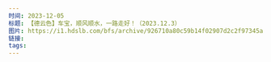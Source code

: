 ```yaml
---
时间: 2023-12-05
标题: 【德云色】车宝，顺风顺水，一路走好！（2023.12.3）
图片: https://i1.hdslb.com/bfs/archive/926710a80c59b14f02907d2c2f97345a756a4c7d.jpg@176w_110h_1c.webp
链接: 
tags:
---
```




